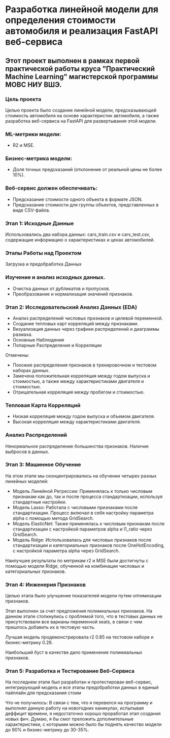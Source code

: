 # Разработка линейной модели для определения стоимости автомобиля и реализация FastAPI веб-сервиса #
## Этот проект выполнен в рамках первой практической работы круса "Практический Machine Learning" магистерской программы МОВС НИУ ВШЭ. ##

### Цель проекта ###
Целью проекта было создание линейной модели, предсказывающей стоимость автомобиля на основе характеристик автомобиля, а также разработка веб-сервиса на FastAPI для развертывания этой модели.

### ML-метрики модели: ###

* R2 и MSE.

### Бизнес-метрика модели: 

* Доля точных предсказаний (отклонение от реальной цены не более 10%).

### Веб-сервис должен обеспечивать:

* Предсказание стоимости одного объекта в формате JSON.
* Предсказание стоимости для группы объектов, представленных в виде CSV-файла.

### Этап 1: Исходные Данные
Использовались два набора данных: cars_train.csv и cars_test.csv, содержащие информацию о характеристиках и ценах автомобилей.

### Этапы Работы над Проектом
Загрузка и предобработка Данных

### Изучение и анализ исходных данных.
* Очистка данных от дубликатов и пропусков.
* Преобразование и нормализация значений признаков.


### Этап 2: Исследовательский Анализ Данных (EDA)
 
* Анализ распределений числовых признаков и целевой переменной.
* Создание тепловых карт корреляций между признаками.
* Визуализация данных через графики распределений и диаграммы размаха.
* Основные Наблюдения
* Попарные Распределения и Корреляции

Отмечены:

* Похожие распределения признаков в тренировочном и тестовом наборах данных.
* Замечена положительная корреляция между годом выпуска и стоимостью, а также между характеристиками двигателя и стоимостью.
* Отрицательная корреляция между пробегом и стоимостью.

### Тепловая Карта Корреляций

* Низкая корреляция между годом выпуска и объемом двигателя.
* Высокая корреляция между характеристиками двигателя.

### Анализ Распределений

Ненормальное распределение большинства признаков.
Наличие выбросов в данных.


### Этап 3: Машинное Обучение

На этом этапе мы сконцентрировались на обучении четырех разных линейных моделей:

* Модель Линейной Регрессии: Применялась к только числовым признакам как до, так и после процесса стандартизации, используя стандартные настройки.
* Модель Lasso: Работала с числовыми признаками после стандартизации. Процесс включал в себя настройку параметра alpha с помощью метода GridSearch.
* Модель ElasticNet: Также применялась к числовым признакам после стандартизации с настройкой параметров alpha и l1_ratio через GridSearch.
* Модель Ridge: Использовалась для числовых признаков после стандартизации и категориальных признаков после OneHotEncoding, с настройкой параметра alpha через GridSearch.

Наилучшие результаты по метрикам r2 и MSE были достигнуты с помощью модели Ridge, обученной на комбинации числовых и категориальных признаков.

### Этап 4: Инженерия Признаков
Целью этапа было улучшение показателей модели путем оптимизации признаков. 

Этап выполнен за счет предложения полимиальных прихнаков. 
На данном этапе столкнулись с проблемой того, что в тестовых данных не присутствовали все варианы переменной seats, в связи с чем пришлось добавить их в тестовую часть.

Лучшая модель продемонстрировала r2 0.85 на тестовом наборе и бизнес-метрику 0.28.

Наибольший буст в качестве дало применение полимиальных признаков.

### Этап 5: Разработка и Тестирование Веб-Сервиса
На последнем этапе был разработан и протестирован веб-сервис, интегрирующий модель и все этапы предобработки данных в единый пайплайн для предсказания стоим

Что не получилось:
В связи с тем, что я перевелся на программу и выполнял данную работу на новогодних каникулах, испытывая деффицит времени, я недостаточно хорошо проработал этап создания новых фич. Думаю, я бы смог преложить дополнительные характеристики, с которыми можно было бы поднять качество модели до 90% и бизнес-метрику до 30-35%.
